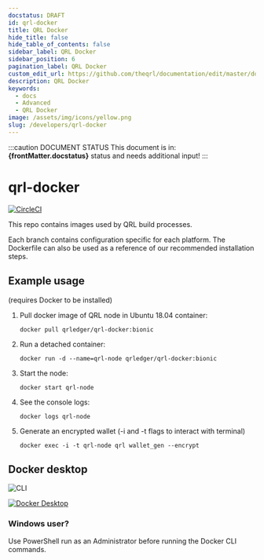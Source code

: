 ```yaml
---
docstatus: DRAFT
id: qrl-docker
title: QRL Docker
hide_title: false
hide_table_of_contents: false
sidebar_label: QRL Docker
sidebar_position: 6
pagination_label: QRL Docker
custom_edit_url: https://github.com/theqrl/documentation/edit/master/docs/basics/what-is-qrl.md
description: QRL Docker
keywords:
  - docs
  - Advanced
  - QRL Docker
image: /assets/img/icons/yellow.png
slug: /developers/qrl-docker
---
```


:::caution DOCUMENT STATUS 
<span>This document is in: <b>{frontMatter.docstatus}</b> status and needs additional input!</span>
:::


# qrl-docker

[![CircleCI](https://circleci.com/gh/theQRL/qrl-docker.svg?style=svg)](https://circleci.com/gh/theQRL/qrl-docker)

This repo contains images used by QRL build processes.

Each branch contains configuration specific for each platform. The Dockerfile can also be used as a reference of our recommended installation steps.

## Example usage

(requires Docker to be installed)

1. Pull docker image of QRL node in Ubuntu 18.04 container:

    ``docker pull qrledger/qrl-docker:bionic``

2. Run a detached container:

    ``docker run -d --name=qrl-node qrledger/qrl-docker:bionic``

3. Start the node:

    ``docker start qrl-node``

4. See the console logs:

    ``docker logs qrl-node``

5. Generate an encrypted wallet (-i and -t flags to interact with terminal)

    ``docker exec -i -t qrl-node qrl wallet_gen --encrypt``

## Docker desktop

![CLI](https://i.imgur.com/ukaYP6s.gif)

[![Docker Desktop](https://i.imgur.com/FibGaaG.png)](https://vimeo.com/387298687)

### Windows user?

Use PowerShell run as an Administrator before running the Docker CLI commands.